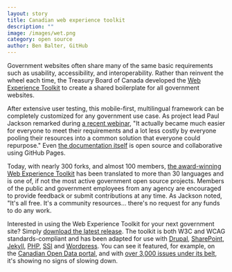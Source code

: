 ```yaml
---
layout: story
title: Canadian web experience toolkit
description: ""
image: /images/wet.png
category: open source
author: Ben Balter, GitHub
---
```


Government websites often share many of the same basic requirements such as usability, accessibility, and interoperability. Rather than reinvent the wheel each time, the Treasury Board of Canada developed the [Web Experience Toolkit](http://github.com/wet-boew/wet-boew) to create a shared boilerplate for all government websites.

After extensive user testing, this mobile-first, multilingual framework can be completely customized for any government use case. As project lead Paul Jackson remarked during [a recent webinar](http://www.howto.gov/training/classes/canada-web-experience-toolkit), "It actually became much easier for everyone to meet their requirements and a lot less costly by everyone pooling their resources into a common solution that everyone could repurpose." Even [the documentation itself](http://wet-boew.github.io/wet-boew/index-en.html) is open source and collaborative using GitHub Pages.

Today, with nearly 300 forks, and almost 100 members, [the award-winning Web Experience Toolkit](https://github.com/wet-boew/wet-boew) has been translated to more than 30 languages and is one of, if not the most active government open source projects. Members of the public and government employees from any agency are encouraged to provide feedback or submit contributions at any time. As Jackson noted, "It's all free. It's a community resources... there's no request for any funds to do any work.

Interested in using the Web Experience Toolkit for your next government site? Simply [download the latest release](https://github.com/wet-boew/wet-boew/wiki/Downloads). The toolkit is both W3C and WCAG standards-compliant and has been adapted for use with [Drupal](https://github.com/wet-boew/wet-boew-drupal), [SharePoint](https://github.com/wet-boew/wet-boew-sharepoint), [Jekyll](https://github.com/wet-boew/wet-boew-jekyll), [PHP](https://github.com/wet-boew/wet-boew-php), [SSI](https://github.com/wet-boew/wet-boew-ssi) and [Wordpress](https://github.com/wet-boew/wet-boew-wordpress). You can see it featured, for example, on the [Canadian Open Data portal](http://www.data.gc.ca/eng), and with [over 3,000 issues under its belt](https://github.com/wet-boew/wet-boew/issues?state=open), it's showing no signs of slowing down.